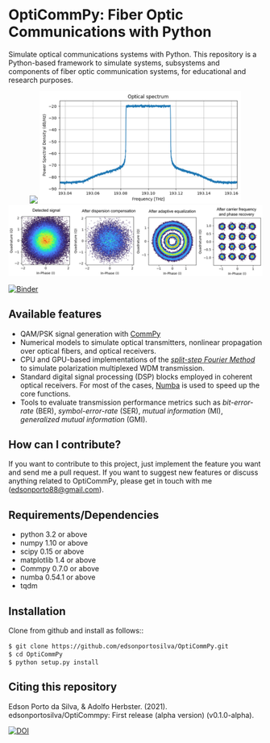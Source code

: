 # OptiCommPy: Fiber Optic Communications with Python

Simulate optical communications systems with Python. This repository is a Python-based framework to simulate systems, subsystems and components of fiber optic communication systems, for educational and research purposes.
<p align="center">
<img class="center" src="https://github.com/edsonportosilva/OptiCommPy/blob/main/figures/eyeDisp.gif" width="400">  <img class="center" src="https://github.com/edsonportosilva/OptiCommPy/blob/main/figures/40GOOK_spectrum.jpg" width="400">

<img src="https://github.com/edsonportosilva/OptiCommPy/blob/main/figures/DSP.jpg" width="800">

</p>

[![Binder](https://mybinder.org/badge_logo.svg)](https://mybinder.org/v2/gh/edsonportosilva/OptiCommpy-public/HEAD?urlpath=lab)

## Available features

* QAM/PSK signal generation with [CommPy](https://github.com/veeresht/CommPy)
* Numerical models to simulate optical transmitters, nonlinear propagation over optical fibers, and optical receivers.
* CPU and GPU-based implementations of the [*split-step Fourier Method*](https://en.wikipedia.org/wiki/Split-step_method) to simulate polarization multiplexed WDM transmission.
* Standard digital signal processing (DSP) blocks employed in coherent optical receivers. For most of the cases, [Numba](https://numba.pydata.org/) is used to speed up the core functions.
* Tools to evaluate transmission performance metrics such as *bit-error-rate* (BER), *symbol-error-rate* (SER), *mutual information* (MI), *generalized mutual information* (GMI).


## How can I contribute?

If you want to contribute to this project, just implement the feature you want and send me a pull request. If you want to suggest new features or discuss anything related to OptiCommPy, please get in touch with me (edsonporto88@gmail.com).

## Requirements/Dependencies

- python 3.2 or above
- numpy 1.10 or above
- scipy 0.15 or above
- matplotlib 1.4 or above
- Commpy 0.7.0 or above
- numba 0.54.1 or above
- tqdm

## Installation

Clone from github and install as follows::

```
$ git clone https://github.com/edsonportosilva/OptiCommPy.git
$ cd OptiCommPy
$ python setup.py install
```

## Citing this repository

Edson Porto da Silva, & Adolfo Herbster. (2021). edsonportosilva/OptiCommpy: First release (alpha version) (v0.1.0-alpha).

[![DOI](https://zenodo.org/badge/DOI/10.5281/zenodo.5668218.svg)](https://doi.org/10.5281/zenodo.5668218)
